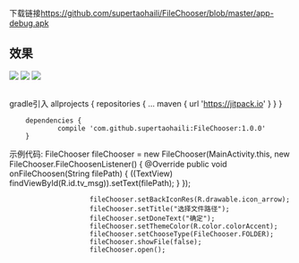 下载链接<a href="https://github.com/supertaohaili/FileChooser/blob/master/app-debug.apk">https://github.com/supertaohaili/FileChooser/blob/master/app-debug.apk</a></p>

## 效果
![](https://github.com/supertaohaili/FileChooser/blob/master/S80110-113111.jpg)
![](https://github.com/supertaohaili/FileChooser/blob/master/S80110-113122.jpg)
![](https://github.com/supertaohaili/FileChooser/blob/master/S80110-113143.jpg)

##
##
##
##

gradle引入
	allprojects {
		repositories {
			...
			maven { url 'https://jitpack.io' }
		}
	}

		dependencies {
    	        compile 'com.github.supertaohaili:FileChooser:1.0.0'
    	}

示例代码:
  FileChooser fileChooser = new FileChooser(MainActivity.this, new FileChooser.FileChoosenListener() {
                            @Override
                            public void onFileChoosen(String filePath) {
                                ((TextView) findViewById(R.id.tv_msg)).setText(filePath);
                            }
                        });

                        fileChooser.setBackIconRes(R.drawable.icon_arrow);
                        fileChooser.setTitle("选择文件路径");
                        fileChooser.setDoneText("确定");
                        fileChooser.setThemeColor(R.color.colorAccent);
                        fileChooser.setChooseType(FileChooser.FOLDER);
                        fileChooser.showFile(false);
                        fileChooser.open();
```
